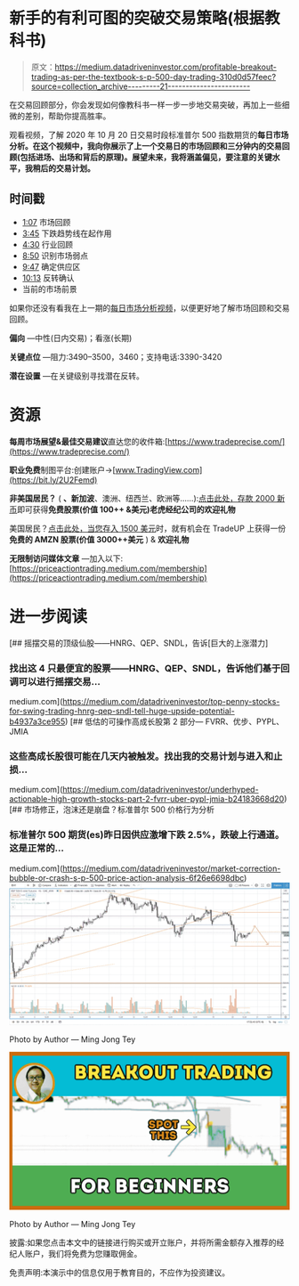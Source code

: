 # 新手的有利可图的突破交易策略(根据教科书)

> 原文：<https://medium.datadriveninvestor.com/profitable-breakout-trading-as-per-the-textbook-s-p-500-day-trading-310d0d57feec?source=collection_archive---------21----------------------->

在交易回顾部分，你会发现如何像教科书一样一步一步地交易突破，再加上一些细微的差别，帮助你提高胜率。

观看视频，了解 2020 年 10 月 20 日交易时段标准普尔 500 指数期货的**每日市场分析。在这个视频中，我向你展示了上一个交易日的市场回顾和三分钟内的交易回顾(包括进场、出场和背后的原理)。展望未来，我将涵盖偏见，要注意的关键水平，我稍后的交易计划。**

## 时间戳

*   [1:07](https://www.youtube.com/watch?v=A2T_A5dTRCs&t=67s) 市场回顾
*   [3:45](https://www.youtube.com/watch?v=A2T_A5dTRCs&t=225s) 下跌趋势线在起作用
*   [4:30](https://www.youtube.com/watch?v=A2T_A5dTRCs&t=270s) 行业回顾
*   [8:50](https://www.youtube.com/watch?v=A2T_A5dTRCs&t=530s) 识别市场弱点
*   [9:47](https://www.youtube.com/watch?v=A2T_A5dTRCs&t=587s) 确定供应区
*   [10:13](https://www.youtube.com/watch?v=A2T_A5dTRCs&t=613s) 反转确认
*   当前的市场前景

如果你还没有看我在上一期的[每日市场分析视频](https://www.youtube.com/watch?v=lVUGo0d_vhQ)，以便更好地了解市场回顾和交易回顾。

**偏向** —中性(日内交易)；看涨(长期)

**关键点位** —阻力:3490–3500，3460；支持电话:3390-3420

**潜在设置** —在关键级别寻找潜在反转。

# 资源

**每周市场展望&最佳交易建议**直达您的收件箱:[https://www.tradeprecise.com/](https://www.tradeprecise.com/)

**职业免费**制图平台:创建账户→[www.TradingView.com](https://bit.ly/2U2Femd)

**非美国居民？** ( **、新加波**、澳洲、纽西兰、欧洲等……):[点击此处，存款 2000 新币](https://ji.hn/sgtiger)即可获得**免费股票(价值 100++ &美元)老虎经纪公司的欢迎礼物**

美国居民？[点击此处，当您存入 1500 美元](https://ji.hn/ustradeup)时，就有机会在 TradeUP 上获得一份**免费的 AMZN 股票(价值 3000++美元** ) & **欢迎礼物**

**无限制访问媒体文章** —加入以下:[https://priceactiontrading.medium.com/membership](https://priceactiontrading.medium.com/membership)

# 进一步阅读

[](https://medium.com/datadriveninvestor/top-penny-stocks-for-swing-trading-hnrg-qep-sndl-tell-huge-upside-potential-b4937a3ce955) [## 摇摆交易的顶级仙股——HNRG、QEP、SNDL，告诉[巨大的上涨潜力]

### 找出这 4 只最便宜的股票——HNRG、QEP、SNDL，告诉他们基于回调可以进行摇摆交易…

medium.com](https://medium.com/datadriveninvestor/top-penny-stocks-for-swing-trading-hnrg-qep-sndl-tell-huge-upside-potential-b4937a3ce955) [](https://medium.com/datadriveninvestor/underhyped-actionable-high-growth-stocks-part-2-fvrr-uber-pypl-jmia-b24183668d20) [## 低估的可操作高成长股第 2 部分— FVRR、优步、PYPL、JMIA

### 这些高成长股很可能在几天内被触发。找出我的交易计划与进入和止损…

medium.com](https://medium.com/datadriveninvestor/underhyped-actionable-high-growth-stocks-part-2-fvrr-uber-pypl-jmia-b24183668d20) [](https://medium.com/datadriveninvestor/market-correction-bubble-or-crash-s-p-500-price-action-analysis-6f26e6698dbc) [## 市场修正，泡沫还是崩盘？标准普尔 500 价格行为分析

### 标准普尔 500 期货(es)昨日因供应激增下跌 2.5%，跌破上行通道。这是正常的…

medium.com](https://medium.com/datadriveninvestor/market-correction-bubble-or-crash-s-p-500-price-action-analysis-6f26e6698dbc) ![](img/aa6aa401889006abc4976e884d133ce8.png)

Photo by Author — Ming Jong Tey

![](img/84e95bed48110bcdfabff06cd0410e9d.png)

Photo by Author — Ming Jong Tey

披露:如果您点击本文中的链接进行购买或开立账户，并将所需金额存入推荐的经纪人账户，我们将免费为您赚取佣金。

免责声明:本演示中的信息仅用于教育目的，不应作为投资建议。